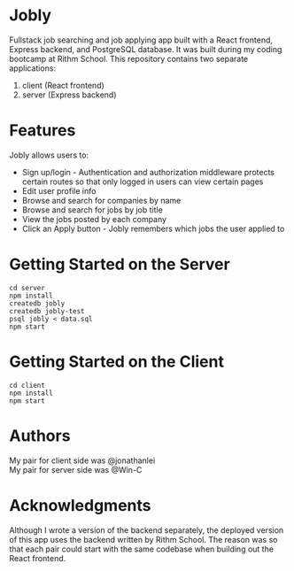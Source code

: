 # Jobly
Fullstack job searching and job applying app built with a React frontend, Express backend, and PostgreSQL database. It was built during my coding bootcamp at Rithm School. This repository contains two separate applications:
1) client (React frontend)
2) server (Express backend)

# Features
Jobly allows users to:
* Sign up/login  -  Authentication and authorization middleware protects certain routes so that only logged in users can view certain pages  
* Edit user profile info
* Browse and search for companies by name
* Browse and search for jobs by job title
* View the jobs posted by each company
* Click an Apply button  -  Jobly remembers which jobs the user applied to

# Getting Started on the Server 
`cd server`  
`npm install`  
`createdb jobly`  
`createdb jobly-test`  
`psql jobly < data.sql`  
`npm start`  

# Getting Started on the Client
`cd client`  
`npm install`  
`npm start`

# Authors
My pair for client side was @jonathanlei  
My pair for server side was @Win-C  

# Acknowledgments
Although I wrote a version of the backend separately, the deployed version of this app uses the backend written by Rithm School. The reason was so that each pair could start with the same codebase when building out the React frontend.